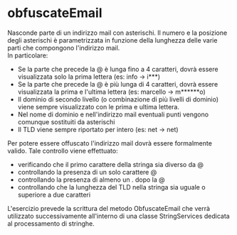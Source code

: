 # obfuscateEmail
Nasconde parte di un indirizzo mail con asterischi. Il numero e la posizione degli asterischi è parametrizzata in funzione della lunghezza delle varie parti che compongono l'indirizzo mail.  
In particolare:
+ Se la parte che precede la @ è lunga fino a 4 caratteri, dovrà essere visualizzata solo la prima lettera (es: info -> i***)
+ Se la parte che precede la @ è più lunga di 4 caratteri, dovrà essere visualizzata la prima e l'ultima lettera (es: marcello -> m******o)
+ Il dominio di secondo livello (o combinazione di più livelli di dominio) viene sempre visualizzato con le prima e ultima lettera.
+ Nel nome di dominio e nell'indirizzo mail eventuali punti vengono comunque sostituiti da asterischi
+ Il TLD viene sempre riportato per intero (es: net -> net)

Per potere essere offuscato l'indirizzo mail dovrà essere formalmente valido. 
Tale controllo viene effettuato:
+ verificando che il primo carattere della stringa sia diverso da @ 
+ controllando la presenza di un solo carattere @ 
+ controllando la presenza di almeno un . dopo la @
+ controllando che la lunghezza del TLD nella stringa sia uguale o superiore a due caratteri

L'esercizio prevede la scrittura del metodo ObfuscateEmail che verrà utilizzato successivamente all'interno di una classe StringServices dedicata al processamento di stringhe.
